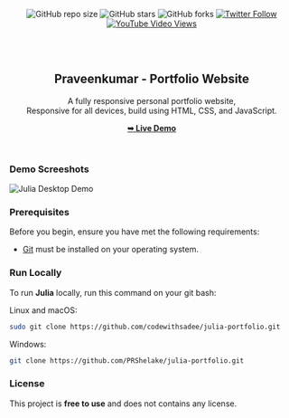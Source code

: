 
<div align="center">
  
  ![GitHub repo size](https://img.shields.io/github/repo-size/codewithsadee/julia-portfolio)
  ![GitHub stars](https://img.shields.io/github/stars/codewithsadee/julia-portfolio?style=social)
  ![GitHub forks](https://img.shields.io/github/forks/codewithsadee/julia-portfolio?style=social)
[![Twitter Follow](https://img.shields.io/twitter/follow/codewithsadee_?style=social)](https://twitter.com/intent/follow?screen_name=codewithsadee_)
  [![YouTube Video Views](https://img.shields.io/youtube/views/wjqiFCTssTI?style=social)](https://youtu.be/wjqiFCTssTI)

  <br />
  <br />

  <h2 align="center">Praveenkumar - Portfolio Website</h2>

  A fully responsive personal portfolio website, <br />Responsive for all devices, build using HTML, CSS, and JavaScript.

  <a href="https://codewithsadee.github.io/julia-portfolio/"><strong>➥ Live Demo</strong></a>

</div>

<br />

### Demo Screeshots

![Julia Desktop Demo](./readme-images/desktop.png "Desktop Demo")

### Prerequisites

Before you begin, ensure you have met the following requirements:

* [Git](https://git-scm.com/downloads "Download Git") must be installed on your operating system.

### Run Locally

To run **Julia** locally, run this command on your git bash:

Linux and macOS:

```bash
sudo git clone https://github.com/codewithsadee/julia-portfolio.git
```

Windows:

```bash
git clone https://github.com/PRShelake/julia-portfolio.git
```

### License

This project is **free to use** and does not contains any license.
